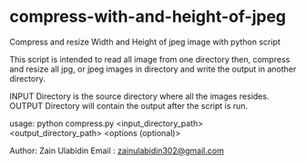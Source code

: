 # compress-with-and-height-of-jpeg
Compress and resize Width and Height of jpeg image with python script

This script is intended to read all image from one directory then,
    compress and resize all jpg, or jpeg images in directory and 
    write the output in another directory.

INPUT Directory is the source directory where all the images resides.
OUTPUT Directory will contain the output after the script is run.

usage: python compress.py <input_directory_path> <output_directory_path> <options (optional)>

Author: Zain Ulabidin
Email : zainulabidin302@gmail.com
